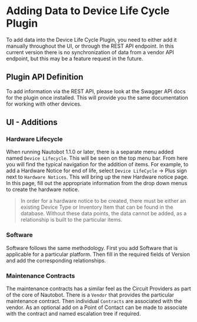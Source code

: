 # Adding Data to Device Life Cycle Plugin

To add data into the Device Life Cycle Plugin, you need to either add it manually throughout the UI, or through the REST API endpoint. In this current version there is no synchronization of data from a vendor API endpoint, but this may be a feature request in the future.

## Plugin API Definition

To add information via the REST API, please look at the Swagger API docs for the plugin once installed. This will provide you the same documentation for working with other devices.

## UI - Additions

### Hardware Lifecycle

When running Nautobot 1.1.0 or later, there is a separate menu added named `Device Lifecycle`. This will be seen on the top menu bar. From here you will find the typical navigation for the addition of items. For example, to add a Hardware Notice for end of life, select `Device LifeCycle` -> Plus sign next to `Hardware Notices`. This will bring up the new Hardware notice page. In this page, fill out the appropriate information from the drop down menus to create the hardware notice.

> In order for a hardware notice to be created, there must be either an existing Device Type or Inventory Item that can be found in the database. Without these data points, the data cannot be added, as a relationship is built to the particular items.

### Software

Software follows the same methodology. First you add Software that is applicable for a particular platform. Then fill in the required fields of Version and add the corresponding relationships.

### Maintenance Contracts

The maintenance contracts has a similar feel as the Circuit Providers as part of the core of Nautobot. There is a `Vendor` that provides the particular maintenance contract. Then individual `Contracts` are associated with the vendor. As an optional add on a Point of Contact can be made to associate with the contract and named escalation tree if required.
